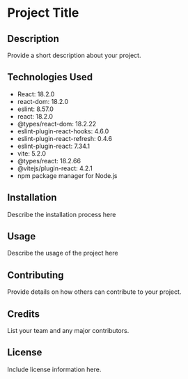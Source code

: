 # Project Title

## Description

Provide a short description about your project.

## Technologies Used

- React: 18.2.0
- react-dom: 18.2.0
- eslint: 8.57.0
- react: 18.2.0
- @types/react-dom: 18.2.22
- eslint-plugin-react-hooks: 4.6.0
- eslint-plugin-react-refresh: 0.4.6
- eslint-plugin-react: 7.34.1
- vite: 5.2.0
- @types/react: 18.2.66
- @vitejs/plugin-react: 4.2.1
- npm package manager for Node.js

## Installation

Describe the installation process here

## Usage

Describe the usage of the project here

## Contributing

Provide details on how others can contribute to your project.

## Credits

List your team and any major contributors.

## License

Include license information here.
